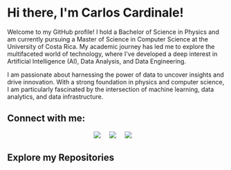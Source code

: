 # Hi there, I'm Carlos Cardinale!

Welcome to my GitHub profile! I hold a Bachelor of Science in Physics and am currently pursuing a Master of Science in Computer Science at the University of Costa Rica. My academic journey has led me to explore the multifaceted world of technology, where I've developed a deep interest in Artificial Intelligence (AI), Data Analysis, and Data Engineering.

I am passionate about harnessing the power of data to uncover insights and drive innovation. With a strong foundation in physics and computer science, I am particularly fascinated by the intersection of machine learning, data analytics, and data infrastructure.

## Connect with me:

<p align="center">
  <a href="https://twitter.com/CardinaleCarlos"><img src="https://img.shields.io/badge/twitter-%231DA1F2.svg?&style=for-the-badge&logo=twitter&logoColor=white" /></a>&nbsp;&nbsp;&nbsp;&nbsp;
  <a href="https://www.linkedin.com/in/carlos-cardinale-25b2961b4/"><img src="https://img.shields.io/badge/linkedin-%230077B5.svg?&style=for-the-badge&logo=linkedin&logoColor=white" /></a>&nbsp;&nbsp;&nbsp;&nbsp;
  <a href="mailto:carlos.leo.cardinale@gmail.com?subject=Came%20from%20Github"><img src="https://img.shields.io/badge/gmail-%23D14836.svg?&style=for-the-badge&logo=gmail&logoColor=white" /></a>&nbsp;&nbsp;&nbsp;&nbsp;
</p>

## Explore my Repositories

<!--- Add a brief description of your key repositories or projects here, highlighting your skills and interests. --->

<!---
CarlosCardinaleV/CarlosCardinaleV is a ✨ special ✨ repository because its `README.md` (this file) appears on your GitHub profile.
You can click the Preview link to take a look at your changes.
--->
